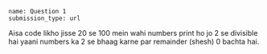 ```ngMeta
name: Question 1
submission_type: url
```

Aisa code likho jisse 20 se 100 mein wahi numbers print ho jo 2 se divisible hai yaani numbers ka 2 se bhaag karne par remainder (shesh) 0 bachta hai.